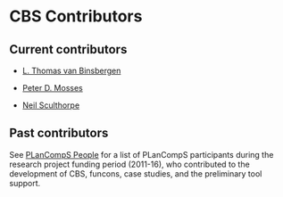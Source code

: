 CBS Contributors
================

Current contributors
--------------------

- [L. Thomas van Binsbergen]

- [Peter D. Mosses]

- [Neil Sculthorpe]

Past contributors
------------------

See [PLanCompS People] for a list of PLanCompS participants during
the research project funding period \(2011-16\), who contributed to the
development of CBS, funcons, case studies, and the preliminary tool support.

[L. Thomas van Binsbergen]: https://pure.royalholloway.ac.uk/portal/en/persons/thomas-van-binsbergen(bf15f269-6564-44e7-a089-3495c671caf6).html

[Peter D. Mosses]: http://www.cs.swansea.ac.uk/~cspdm/

[Neil Sculthorpe]: http://neilsculthorpe.com

[PLanCompS People]: http://plancomps.org/people